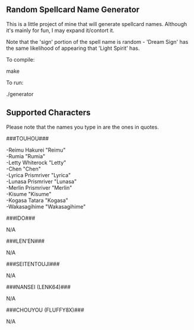 ## Random Spellcard Name Generator ##
This is a little project of mine that will generate spellcard names. Although it's mainly for fun, I may expand it/contort it.

Note that the 'sign' portion of the spell name is random - 'Dream Sign' has the same likelihood of appearing that 'Light Spirit' has.

To compile:

make

To run:

./generator

## Supported Characters ##

Please note that the names you type in are the ones in quotes.

###TOUHOU###

-Reimu Hakurei "Reimu"		<br>
-Rumia "Rumia"			<br>
-Letty Whiterock "Letty"	<br>
-Chen "Chen"			<br>
-Lyrica Prismriver "Lyrica"	<br>
-Lunasa Prismriver "Lunasa"	<br>
-Merlin Prismriver "Merlin"	<br>
-Kisume "Kisume"		<br>
-Kogasa Tatara "Kogasa"		<br>
-Wakasagihime "Wakasagihime"	<br>

###IDO###

N/A

###LEN'EN###

N/A

###SEITENTOUJI###

N/A

###NANSEI (LENK64)###

N/A

###CHOUYOU (FLUFFY8X)###

N/A

